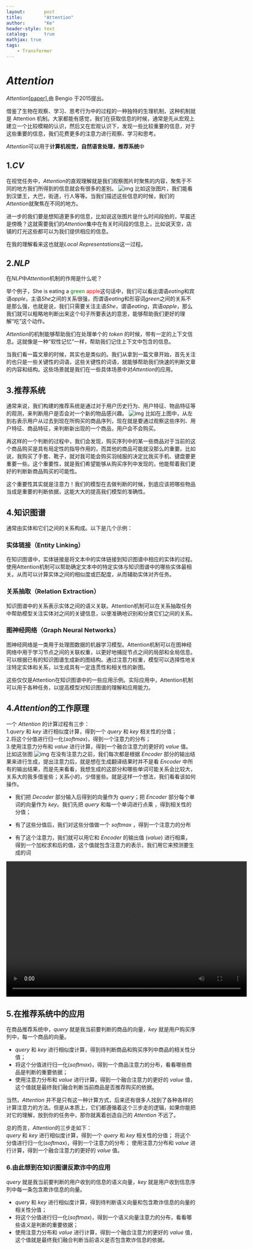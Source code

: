 ```yaml
---
layout:       post
title:        "Attention"
author:       "Ke"
header-style: text
catalog:      true
mathjax: true
tags:
    - Transformer
---
```

# $Attention$

$Attention$[[paper]]([[paper]](https://arxiv.org/pdf/1409.0473.pdf)),由 Bengio 于2015提出。

借鉴了生物在观察、学习、思考行为中的过程的一种独特的生理机制，这种机制就是 Attention 机制。大家都能有感觉，我们在获取信息的时候，通常是先从宏观上建立一个比较模糊的认识，然后又在宏观认识下，发现一些比较重要的信息，对于这些重要的信息，我们花费更多的注意力进行观察、学习和思考。

$Attention$可以用于**计算机视觉，自然语言处理，推荐系统**中

## 1.$CV$
在视觉任务中，$Attention$的直观理解就是我们观察图片时聚焦的内容，聚焦于不同的地方我们所得到的信息就会有很多的差别。
![img](/img/in-post/post-attention/cv1.jpg)
比如这张图片，我们能看到汉堡王，大巴，街道，行人等等。当我们描述这些信息的时候，我们的$Attention$就聚焦在不同的地方。

进一步的我们要是想知道更多的信息，比如说这张图片是什么时间段拍的，早晨还是傍晚？这就需要我们的$Attention$集中在有关时间段的信息上，比如说天空，店铺的灯光这些都可以为我们提供相应的信息。

在我的理解看来这也就是$Local\ Representations$这一过程。

## 2.$NLP$
在$NLP$中$Attention$机制的作用是什么呢？

举个例子，She is eating a <span style="color:green;">green</span> <span style="color:red;">apple</span>这句话中，我们可以看出谓语$eating$和宾语$apple$，主语$She$之间的关系很强，而谓语$eating$和形容词$green$之间的关系不是那么强，也就是说，我们只需要关注主语$She$，谓语$eating$，宾语$apple$，那么我们就可以粗略地判断出来这个句子所要表达的意思，能够帮助我们更好的理解“吃”这个动作。

$Attention$的机制能够帮助我们在处理单个的 $token$ 的时候，带有一定的上下文信息。这就像是一种“软性记忆”一样，帮助我们记住上下文中包含的信息。

当我们看一篇文章的时候，其实也是类似的。我们从拿到一篇文章开始，首先关注的也只是一些关键性的词语，这些关键性的词语，就能够帮助我们快速的判断文章的内容和结构。这些场景就是我们在一些具体场景中对$Attention$的应用。

## 3.推荐系统
通常来说，我们构建的推荐系统是通过对于用户历史行为、用户特征、物品特征等的观测，来判断用户是否会对一个新的物品感兴趣。
![img](/img/in-post/post-attention/recommend.jpg)
比如在上图中，从左到右表示用户从过去到现在所购买的商品序列，现在就是要通过观察这些序列、用户特征、商品特征，来判断新出现的一个商品，用户会不会购买。

再这样的一个判断的过程中，我们会发现，购买序列中的某一些商品对于当前的这个商品购买是具有局定性的指导作用的，而其他的商品可能就没那么的重要。比如说，我购买了手套、靴子，就对我可能会购买羽绒服的决定比我买手机、键盘要更重要一些。这个重要性，就是我们希望能够从购买序列中发现的，他能帮着我们更好的判断新商品购买的可能性。

这个重要性其实就是注意力！我们的模型在去做判断的时候，到底应该把哪些物品当成是重要的判断依据，这能大大的提高我们模型的准确性。

## 4.知识图谱

通常由实体和它们之间的关系构成。以下是几个示例：

### 实体链接（Entity Linking）
在知识图谱中，实体链接是将文本中的实体链接到知识图谱中相应的实体的过程。使用Attention机制可以帮助确定文本中的特定实体与知识图谱中的哪些实体最相关。从而可以计算实体之间的相似度或匹配度，从而辅助实体对齐任务。

### 关系抽取（Relation Extraction）
知识图谱中的关系表示实体之间的语义关联。Attention机制可以在关系抽取任务中帮助模型关注实体对之间的关键信息，以便准确地识别和分类它们之间的关系。

### 图神经网络（Graph Neural Networks）
图神经网络是一类用于处理图数据的机器学习模型。Attention机制可以在图神经网络中用于学习节点之间的关联权重，以更好地捕捉节点之间的局部和全局信息。可以根据已有的知识图谱生成新的图结构。通过注意力权重，模型可以选择性地关注特定实体和关系，以生成具有一定连贯性和相关性的新图。

这些仅仅是Attention在知识图谱中的一些应用示例。实际应用中，Attention机制可以用于各种任务，以提高模型对知识图谱的理解和应用能力。

## 4.$Attention$的工作原理

一个 $Attention$ 的计算过程有三步：  
1.$query$ 和 $key$ 进行相似度计算，得到一个 $query$ 和 $key$ 相关性的分值；  
2.将这个分值进行归一化($softmax$)，得到一个注意力的分布；  
3.使用注意力分布和 $value$ 进行计算，得到一个融合注意力的更好的 $value$ 值。   
比如这张图
![img](/img/in-post/post-attention/encode-decode.jpg)
在没有注意力之前，我们每次都是根据 $Encoder$ 部分的输出结果来进行生成，提出注意力后，就是想在生成翻译结果时并不是看 $Encoder$ 中所有的输出结果，而是先来看看，我想生成的这部分和哪些单词可能关系会比较大，关系大的我多借鉴些；关系小的，少借鉴些。就是这样一个想法，我们看看该如何操作。

- 我们把 $Decoder$ 部分输入后得到的向量作为 $query$；把 $Encoder$ 部分每个单词的向量作为 $key$。我们先把 $query$ 和每一个单词进行点乘 ，得到相关性的分值；
 
- 有了这些分值后，我们对这些分值做一个 $softmax$
 ，得到一个注意力的分布

- 有了这个注意力，我们就可以用它和 $Encoder$ 的输出值 ($value$) 进行相乘，得到一个加权求和后的值，这个值就包含注意力的表示，我们用它来预测要生成的词

<video width="640" height="360" controls>
  <source src="/img/in-post/post-attention/encode-decode.mp4" type="video/mp4">
  Your browser does not support the video tag.
</video>

## 5.在推荐系统中的应用

在商品推荐系统中，$query$ 就是我当前要判断的商品的向量，$key$ 就是用户购买序列中，每一个商品的向量。

- $query$ 和 $key$ 进行相似度计算，得到待判断商品和购买序列中商品的相关性分值；
- 将这个分值进行归一化($softmax$)，得到一个商品注意力的分布，看看哪些商品是判断的重要依据；
- 使用注意力分布和 $value$ 进行计算，得到一个融合注意力的更好的 $value$ 值，这个值就是最终我们融合判断当前商品是否推荐购买的依据。  

当然，$Attention$ 并不是只有这一种计算方式，后来还有很多人找到了各种各样的计算注意力的方法。但是从本质上，它们都遵循着这个三步走的逻辑，如果你能把对它的理解，放到你的任务中，那你就离着创造自己的 $Attention$ 不远了。

总的而言，$Attention$的三步走如下：  
$query$ 和 $key$ 进行相似度计算，得到一个 $query$ 和 $key$ 相关性的分值；
将这个分值进行归一化($softmax$)，得到一个注意力的分布；
使用注意力分布和 $value$ 进行计算，得到一个融合注意力的更好的 $value$ 值。

### 6.由此想到在知识图谱反欺诈中的应用
$query$ 就是我当前要判断的用户收到的信息的语义向量，$key$ 就是用户收到信息序列中每一条包含欺诈信息的向量。
- $query$ 和 $key$ 进行相似度计算，得到待判断语义向量和包含欺诈信息的向量的相关性分值；
- 将这个分值进行归一化($softmax$)，得到一个语义向量注意力的分布，看看哪些语义是判断的重要依据；
- 使用注意力分布和 $value$ 进行计算，得到一个融合注意力的更好的 $value$ 值，这个值就是最终我们融合判断当前语义是否包含欺诈信息的依据。  